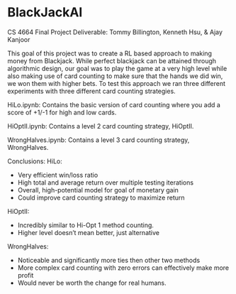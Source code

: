 # BlackJackAI
CS 4664 Final Project Deliverable:
Tommy Billington, Kenneth Hsu, & Ajay Kanjoor

This goal of this project was to create a RL based approach to making money from Blackjack. While perfect blackjack can be attained through algorithmic design, our goal was to play the game at a very high level while also making use of card counting to make sure that the hands we did win, we won them with higher bets. To test this approach we ran three different experiments with three different card counting strategies. 

HiLo.ipynb: Contains the basic version of card counting where you add a score of +1/-1 for high and low cards. 

HiOptII.ipynb: Contains a level 2 card counting strategy, HiOptII.

WrongHalves.ipynb: Contains a level 3 card counting strategy, WrongHalves.

Conclusions:
HiLo: 
* Very efficient win/loss ratio
* High total and average return over multiple testing iterations
* Overall, high-potential model for goal of monetary gain
* Could improve card counting strategy to maximize return

HiOptII:
* Incredibly similar to Hi-Opt 1 method counting.
* Higher level doesn’t mean better, just alternative

WrongHalves:
* Noticeable and significantly more ties then other two methods
* More complex card counting with zero errors can effectively make more profit
* Would never be worth the change for real humans.
